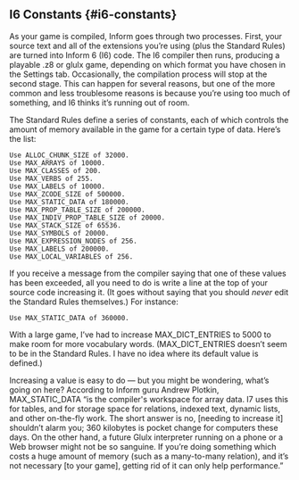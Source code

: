 ## I6 Constants {#i6-constants}

As your game is compiled, Inform goes through two processes. First, your source text and all of the extensions you’re using (plus the Standard Rules) are turned into Inform 6 (I6) code. The I6 compiler then runs, producing a playable .z8 or glulx game, depending on which format you have chosen in the Settings tab. Occasionally, the compilation process will stop at the second stage. This can happen for several reasons, but one of the more common and less troublesome reasons is because you’re using too much of something, and I6 thinks it’s running out of room.

The Standard Rules define a series of constants, each of which controls the amount of memory available in the game for a certain type of data. Here’s the list:

```inform7
Use ALLOC_CHUNK_SIZE of 32000.
Use MAX_ARRAYS of 10000.
Use MAX_CLASSES of 200.
Use MAX_VERBS of 255.
Use MAX_LABELS of 10000.
Use MAX_ZCODE_SIZE of 500000.
Use MAX_STATIC_DATA of 180000.
Use MAX_PROP_TABLE_SIZE of 200000.
Use MAX_INDIV_PROP_TABLE_SIZE of 20000.
Use MAX_STACK_SIZE of 65536.
Use MAX_SYMBOLS of 20000.
Use MAX_EXPRESSION_NODES of 256.
Use MAX_LABELS of 200000.
Use MAX_LOCAL_VARIABLES of 256.
```

If you receive a message from the compiler saying that one of these values has been exceeded, all you need to do is write a line at the top of your source code increasing it. (It goes without saying that you should _never_ edit the Standard Rules themselves.) For instance:

```inform7
Use MAX_STATIC_DATA of 360000.
```

With a large game, I’ve had to increase MAX_DICT_ENTRIES to 5000 to make room for more vocabulary words. (MAX_DICT_ENTRIES doesn’t seem to be in the Standard Rules. I have no idea where its default value is defined.)

Increasing a value is easy to do — but you might be wondering, what’s going on here? According to Inform guru Andrew Plotkin, MAX_STATIC_DATA “is the compiler's workspace for array data. I7 uses this for tables, and for storage space for relations, indexed text, dynamic lists, and other on-the-fly work. The short answer is no, [needing to increase it] shouldn’t alarm you; 360 kilobytes is pocket change for computers these days. On the other hand, a future Glulx interpreter running on a phone or a Web browser might not be so sanguine. If you’re doing something which costs a huge amount of memory (such as a many-to-many relation), and it’s not necessary [to your game], getting rid of it can only help performance.”
